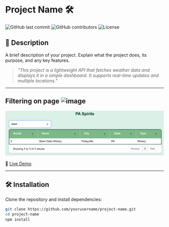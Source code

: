 # Project Name 🛠️

![GitHub last commit](https://img.shields.io/github/last-commit/yourusername/project-name)
![GitHub contributors](https://img.shields.io/github/contributors/yourusername/project-name)
![License](https://img.shields.io/badge/license-MIT-blue.svg)

## 📌 Description

A brief description of your project. Explain what the project does, its purpose, and any key features.

> *"This project is a lightweight API that fetches weather data and displays it in a simple dashboard. It supports real-time updates and multiple locations."*

---

## Filtering on page <img width="20" alt="image" src="https://github.com/user-attachments/assets/462ed679-c358-4d2a-ad42-8105fbc3d065" />



![Filtering on data on main page](https://github.com/jeffreyjseamanppu/paspirits_web/blob/main/images/paspiritsfilter.png)

🔗 [Live Demo](https://yourwebsite.com)

---

## 🛠️ Installation

Clone the repository and install dependencies:

```bash
git clone https://github.com/yourusername/project-name.git
cd project-name
npm install

